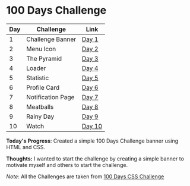# 100 Days Challenge
<!-- table for challenges -->
| Day | Challenge         | Link                     |
| --- | ----------------- | ------------------------ |
| 1   | Challenge Banner  | [Day 1](https://rex-arnab.github.io/100DaysCss/day1/index.html) |
| 2   | Menu Icon         | [Day 2](https://rex-arnab.github.io/100DaysCss/day2/index.html) |
| 3   | The Pyramid       | [Day 3](https://rex-arnab.github.io/100DaysCss/day3/index.html) |
| 4   | Loader            | [Day 4](https://rex-arnab.github.io/100DaysCss/day4/index.html) |
| 5   | Statistic         | [Day 5](https://rex-arnab.github.io/100DaysCss/day5/index.html) |
| 6   | Profile Card      | [Day 6](https://rex-arnab.github.io/100DaysCss/day6/index.html) |
| 7   | Notification Page | [Day 7](https://rex-arnab.github.io/100DaysCss/day7/index.html) |
| 8   | Meatballs         | [Day 8](https://rex-arnab.github.io/100DaysCss/day8/index.html) |
| 9   | Rainy Day         | [Day 9](https://rex-arnab.github.io/100DaysCss/day9/index.html) |
| 10   | Watch         | [Day 10](https://rex-arnab.github.io/100DaysCss/day10/index.html) |

**Today's Progress**: Created a simple 100 Days Challenge banner using HTML and CSS.

**Thoughts:** I wanted to start the challenge by creating a simple banner to motivate myself and others to start the challenge.

*Note*: All the Challenges are taken from [100 Days CSS Challenge](https://100dayscss.com/days/1)